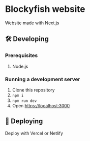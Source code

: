 # Blockyfish website

Website made with Next.js

## 🛠️ Developing

### Prerequisites

1. Node.js

### Running a development server

1. Clone this repository
2. `npm i`
3. `npm run dev`
4. Open <https://localhost:3000>

## 🚀 Deploying

Deploy with Vercel or Netlify
